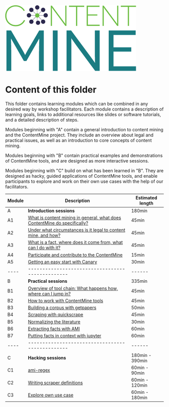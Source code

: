 ![ContentMine logo](https://github.com/ContentMine/assets/blob/master/png/Content_mine(small).png)

# Content of this folder

This folder contains learning modules which can be combined in any desired way by workshop facilitators.
Each module contains a description of learning goals, links to additional resources like slides or software tutorials, and a detailed description of steps.

Modules beginning with "A" contain a general introduction to content mining and the ContentMine project. They include an overview about legal and practical issues, as well as an introduction to core concepts of content mining.

Modules beginning with "B" contain practical examples and demonstrations of ContentMine tools, and are designed as more interactive sessions.

Modules beginning with "C" build on what has been learned in "B". They are designed as hacky, guided applications of ContentMine tools, and enable participants to explore and work on their own use cases with the help of our facilitators.


| Module | Description | Estimated length |
|--------|------------|-------------------|
| A | **Introduction sessions** | 180min |
| A1 | [What is content mining in general, what does ContentMine do specifically?](A-About-ContentMine) | 45min |
| A2 | [Under what circumstances is it legal to content mine, and how?](A-Legal-Aspects) | 45min |
| A3 | [What is a fact, where does it come from, what can I do with it?](A-CM-Facts) | 45min |
| A4 | [Participate and contribute to the ContentMine](A-Participate-Contribute) | 15min |
| A5 | [Getting an easy start with Canary](A-Canary) | 30min | 
|----|------------------------------------------------|------|
| B | **Practical sessions** | 335min | 
| B1 | [Overview of tool chain: What happens how, where can I jump in?](B-Architecture) | 45min |
| B2 | [How to work with ContentMine tools](B-VM-Commandline) | 45min |
| B3 | [Building a corpus with getpapers](B-Building-corpus) | 50min |
| B4 | [Scraping with quickscrape](B-Scraping) | 45min |
| B5 | [Normalizing the literature](B-Normalization) | 30min |
| B6 | [Extracting facts with AMI](B-Fact-Extraction) | 60min |
| B7 | [Putting facts in context with jupyter](B-Working-with-Facts) | 60min |
|----|------------------------------------------------|------|
| C | **Hacking sessions** | 180min - 390min |
| C1 | [ami-regex](C-Regex) |  60min - 90min |
| C2 | [Writing scraper definitions](C-Writing-scrapers) | 60min - 120min |
| C3 | [Explore own use case](C-Own-Usecase) | 60min - 180min |